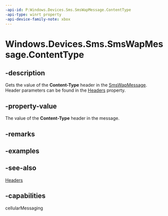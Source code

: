 ```yaml
---
-api-id: P:Windows.Devices.Sms.SmsWapMessage.ContentType
-api-type: winrt property
-api-device-family-note: xbox
---
```


<!-- Property syntax
public string ContentType { get; }
-->

# Windows.Devices.Sms.SmsWapMessage.ContentType

## -description
Gets the value of the **Content-Type** header in the [SmsWapMessage](smswapmessage.md). Header parameters can be found in the [Headers](smswapmessage_headers.md) property.

## -property-value
The value of the **Content-Type** header in the message.

## -remarks

## -examples

## -see-also
[Headers](smswapmessage_headers.md)

## -capabilities
cellularMessaging
